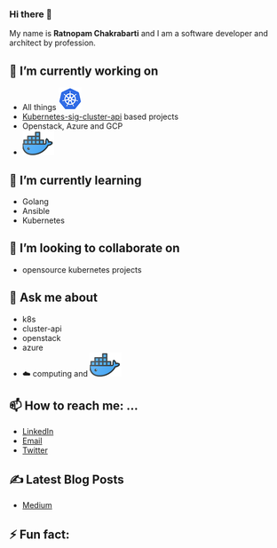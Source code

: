 ### Hi there 👋
My name is **Ratnopam Chakrabarti** and I am a software developer and architect by profession. 
<!--
**eratnch/eratnch** is a ✨ _special_ ✨ repository because its `README.md` (this file) appears on your GitHub profile.
-->


## 🔭 I’m currently working on 
- All things ![](assets/k8s.png)
- [Kubernetes-sig-cluster-api](https://github.com/kubernetes-sigs/cluster-api) based projects
- Openstack, Azure and GCP
- ![](assets/docker.png)

## 🌱 I’m currently learning 
- Golang
- Ansible
- Kubernetes

## 👯 I’m looking to collaborate on 
- opensource kubernetes projects

## 💬 Ask me about 
- k8s
- cluster-api
- openstack 
- azure 
- :cloud: computing and ![](assets/docker.png)

## 📫 How to reach me: ...
- [LinkedIn](https://www.linkedin.com/in/ratnopam-chakrabarti/)
- [Email](ratnopamc@yahoo.com)
- [Twitter](https://twitter.com/ratnopam])

## ✍ Latest Blog Posts
- [Medium](https://medium.com/@chakrar27)

## ⚡ Fun fact:


